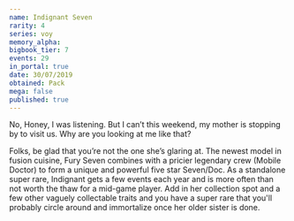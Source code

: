 ```yaml
---
name: Indignant Seven
rarity: 4
series: voy
memory_alpha:
bigbook_tier: 7
events: 29
in_portal: true
date: 30/07/2019
obtained: Pack
mega: false
published: true
---
```


No, Honey, I was listening. But I can’t this weekend, my mother is stopping by to visit us. Why are you looking at me like that?

Folks, be glad that you’re not the one she’s glaring at. The newest model in fusion cuisine, Fury Seven combines with a pricier legendary crew (Mobile Doctor) to form a unique and powerful five star Seven/Doc. As a standalone super rare, Indignant gets a few events each year and is more often than not worth the thaw for a mid-game player. Add in her collection spot and a few other vaguely collectable traits and you have a super rare that you'll probably circle around and immortalize once her older sister is done.
